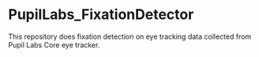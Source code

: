 # PupilLabs_FixationDetector
This repository does fixation detection on eye tracking data collected from Pupil Labs Core eye tracker. 
